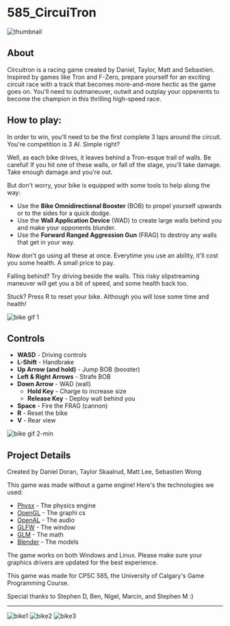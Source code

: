 # 585_CircuiTron

![thumbnail](https://user-images.githubusercontent.com/38302804/114913178-21c82f00-9dde-11eb-8c7c-7e3d873601f6.png)

## About

Circuitron is a racing game created by Daniel, Taylor, Matt and Sebastien.  Inspired by games like Tron and F-Zero, prepare yourself for an exciting circuit race with a track that becomes more-and-more hectic as the game goes on.  You'll need to outmaneuver, outwit and outplay your oppenents to become the champion in this thrilling high-speed race.

## How to play:

In order to win, you'll need to be the first complete 3 laps around the circuit.  You're competition is 3 AI.  Simple right?

Well, as each bike drives, it leaves behind a Tron-esque trail of walls.  Be careful!  If you hit one of these walls, or fall of the stage, you'll take damage.  Take enough damage and you're out.

But don't worry, your bike is equipped with some tools to help along the way:

- Use the **Bike Omnidirectional Booster** (BOB) to propel yourself upwards or to the sides for a quick dodge.
- Use the **Wall Application Device** (WAD) to create large walls behind you and make your opponents blunder.
- Use the **Forward Ranged Aggression Gun** (FRAG) to destroy any walls that get in your way.

Now don't go using all these at once.  Everytime you use an ability, it'll cost you some health.  A small price to pay.

Falling behind?  Try driving beside the walls.  This risky slipstreaming maneuver will get you a bit of speed, and some health back too.

Stuck?  Press R to reset your bike.  Although you will lose some time and health!

![bike gif 1](https://user-images.githubusercontent.com/38302804/114948150-b4cb8e00-9e0b-11eb-92aa-d2d98057591e.gif)

## Controls

- **WASD** - Driving controls
- **L-Shift** - Handbrake
- **Up Arrow (and hold)** - Jump BOB (booster)
- **Left & Right Arrows** - Strafe BOB
- **Down Arrow** - WAD (wall)
  - **Hold Key** - Charge to increase size
  - **Release Key** - Deploy wall behind you
- **Space** - Fire the FRAG (cannon)
- **R** - Reset the bike
- **V** - Rear view

![bike gif 2-min](https://user-images.githubusercontent.com/38302804/114948408-27d50480-9e0c-11eb-9381-37003531e2e2.gif)

## Project Details

Created by Daniel Doran, Taylor Skaalrud, Matt Lee, Sebastien Wong

This game was made without a game engine!
Here's the technologies we used:
- [Physx](https://developer.nvidia.com/physx-sdk) - The physics engine
- [OpenGL](https://www.opengl.org//) - The graphi
cs
- [OpenAL](https://openal.org/) - The audio
- [GLFW](https://www.glfw.org/) - The window
- [GLM](https://github.com/g-truc/glm) - The math
- [Blender](https://www.blender.org/) - The models

The game works on both Windows and Linux.  Please make sure your graphics drivers are updated for the best experience.

This game was made for CPSC 585, the University of Calgary's Game Programming Course.

Special thanks to Stephen D, Ben, Nigel, Marcin, and Stephen M :)

---

![bike1](https://user-images.githubusercontent.com/38302804/114916345-eb8cae80-9de1-11eb-8365-eebb55e01306.png)
![bike2](https://user-images.githubusercontent.com/38302804/114948492-5652df80-9e0c-11eb-8580-ca8deb26e362.png)
![bike3](https://user-images.githubusercontent.com/38302804/114916352-ed567200-9de1-11eb-98c1-129f5b756840.png)
